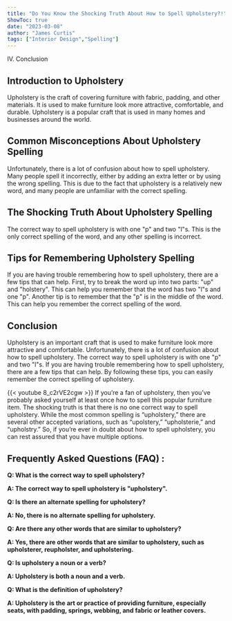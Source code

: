```yaml
---
title: "Do You Know the Shocking Truth About How to Spell Upholstery?!"
ShowToc: true 
date: "2023-03-08"
author: "James Curtis" 
tags: ["Interior Design","Spelling"]
---
```

IV. Conclusion

## Introduction to Upholstery

Upholstery is the craft of covering furniture with fabric, padding, and other materials. It is used to make furniture look more attractive, comfortable, and durable. Upholstery is a popular craft that is used in many homes and businesses around the world. 

## Common Misconceptions About Upholstery Spelling

Unfortunately, there is a lot of confusion about how to spell upholstery. Many people spell it incorrectly, either by adding an extra letter or by using the wrong spelling. This is due to the fact that upholstery is a relatively new word, and many people are unfamiliar with the correct spelling.

## The Shocking Truth About Upholstery Spelling

The correct way to spell upholstery is with one "p" and two "l"s. This is the only correct spelling of the word, and any other spelling is incorrect. 

## Tips for Remembering Upholstery Spelling

If you are having trouble remembering how to spell upholstery, there are a few tips that can help. First, try to break the word up into two parts: "up" and "holstery". This can help you remember that the word has two "l"s and one "p". Another tip is to remember that the "p" is in the middle of the word. This can help you remember the correct spelling of the word. 

## Conclusion

Upholstery is an important craft that is used to make furniture look more attractive and comfortable. Unfortunately, there is a lot of confusion about how to spell upholstery. The correct way to spell upholstery is with one "p" and two "l"s. If you are having trouble remembering how to spell upholstery, there are a few tips that can help. By following these tips, you can easily remember the correct spelling of upholstery.

{{< youtube 8_c2rVE2cgw >}} 
If you’re a fan of upholstery, then you’ve probably asked yourself at least once how to spell this popular furniture item. The shocking truth is that there is no one correct way to spell upholstery. While the most common spelling is “upholstery,” there are several other accepted variations, such as “upolstery,” “upholsterie,” and “upholstry.” So, if you’re ever in doubt about how to spell upholstery, you can rest assured that you have multiple options.

## Frequently Asked Questions (FAQ) :
**Q: What is the correct way to spell upholstery?**

**A: The correct way to spell upholstery is "upholstery".**

**Q: Is there an alternate spelling for upholstery?**

**A: No, there is no alternate spelling for upholstery.**

**Q: Are there any other words that are similar to upholstery?**

**A: Yes, there are other words that are similar to upholstery, such as upholsterer, reupholster, and upholstering.**

**Q: Is upholstery a noun or a verb?**

**A: Upholstery is both a noun and a verb.**

**Q: What is the definition of upholstery?**

**A: Upholstery is the art or practice of providing furniture, especially seats, with padding, springs, webbing, and fabric or leather covers.**





